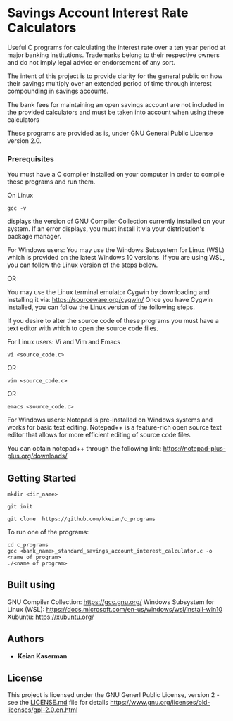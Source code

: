 # Savings Account Interest Rate Calculators

Useful C programs for calculating the interest rate over a ten year period at major banking institutions.
Trademarks belong to their respective owners and do not imply legal advice or endorsement of any sort.

The intent of this project is to provide clarity for the general public on how their savings multiply over
an extended period of time through interest compounding in savings accounts.

The bank fees for maintaining an open savings account are not included in the provided calculators
and must be taken into account when using these calculators

These programs are provided as is, under GNU General Public License version 2.0.

### Prerequisites

You must have a C compiler installed on your computer in order to compile these programs and run them.

On Linux
```
gcc -v
```
displays the version of GNU Compiler Collection currently installed on your system.
If an error displays, you must install it via your distribution's package manager.

For Windows users:
You may use the Windows Subsystem for Linux (WSL) which is provided on the latest Windows 10 versions.
If you are using WSL, you can follow the Linux version of the steps below.

OR

You may use the Linux terminal emulator Cygwin by downloading and installing it
via: https://sourceware.org/cygwin/
Once you have Cygwin installed, you can follow the Linux version of the following steps.

If you desire to alter the source code of these programs you must have a text editor with which to open
the source code files.

For Linux users:
Vi and Vim  and Emacs

```
vi <source_code.c>
```
OR
```
vim <source_code.c>
```
OR
```
emacs <source_code.c>
```

For Windows users:
Notepad is pre-installed on Windows systems and works for basic text editing.
Notepad++ is a feature-rich open source text editor that allows for more efficient editing of source code files.

You can obtain notepad++ through the following link: https://notepad-plus-plus.org/downloads/

## Getting Started

```
mkdir <dir_name>
```

```
git init
```

```
git clone  https://github.com/kkeian/c_programs
```

To run one of the programs:
```
cd c_programs
gcc <bank_name>_standard_savings_account_interest_calculator.c -o <name of program>
./<name of program>
```


## Built using

GNU Compiler Collection: https://gcc.gnu.org/
Windows Subsystem for Linux (WSL): https://docs.microsoft.com/en-us/windows/wsl/install-win10
Xubuntu: https://xubuntu.org/

## Authors

* **Keian Kaserman**

## License

This project is licensed under the GNU Generl Public License, version 2 - see the [LICENSE.md](LICENSE.md) file for details
https://www.gnu.org/licenses/old-licenses/gpl-2.0.en.html
